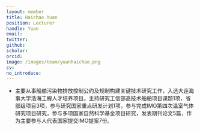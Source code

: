 ```yaml
---
layout: member
title: Haichao Yuan
position: Lecturer 
handle: Yuan
email: 
twitter: 
github: 
scholar:
orcid: 
image: /images/team/yuanhaichao.png
cv: 
no_introduce: 
---
```


- 主要从事船舶污染物排放控制公约及规制构建关键技术研究工作，入选大连海事大学浩海工程人才培养项目。主持研究工信部高技术船舶项目课题1项，省部级项目3项，参与研究国家重点研发计划1项，参与完成IMO第四次温室气体研究项目研究，参与多项国家自然科学基金项目研究，发表期刊论文5篇，作为主要参与人代表国家提交IMO提案7份。